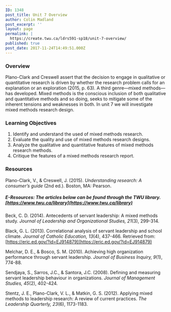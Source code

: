 ```yaml
---
ID: 1348
post_title: Unit 7 Overview
author: Colin Madland
post_excerpt: ''
layout: page
permalink: |
  https://create.twu.ca/ldrs591-sp18/unit-7-overview/
published: true
post_date: 2017-11-24T14:49:51.000Z
---
```


### Overview

Plano-Clark and Creswell assert that the decision to engage in qualitative or quantitative research is driven by whether the research problem calls for an explanation or an exploration \(2015, p. 63\).  A third genre—mixed methods—has developed.  Mixed methods is the conscious inclusion of both qualitative and quantitative methods and so doing, seeks to mitigate some of the inherent tensions and weaknesses in both. In unit 7 we will investigate mixed methods research design.

### Learning Objectives

1. Identify and understand the used of mixed methods research.
2. Evaluate the quality and use of mixed methods research designs.
3. Analyze the qualitative and quantitative features of mixed methods research methods.
4. Critique the features of a mixed methods research report.

### Resources

Plano-Clark, V., & Creswell, J. \(2015\). _Understanding research: A consumer’s guide_ \(2nd ed.\). Boston, MA: Pearson.

##### E-Resources: The articles below can be found through the TWU library. [https://www.twu.ca/library](https://www.twu.ca/library) 

Beck, C. D. \(2014\).  Antecedents of servant leadership: A mixed methods study. _Journal of Leadership and Organizational Studies, 21_\(3\), 299-314.

Black, G. L. \(2013\). Correlational analysis of servant leadership and school climate. _Journal of Catholic Education, 13_\(4\), 437-466. Retrieved from: [https://eric.ed.gov/?id=EJ914879](https://eric.ed.gov/?id=EJ914879)

Melchar, D. E., & Bosco, S. M. \(2010\). Achieving high organization performance through servant leadership. _Journal of Business Inquiry, 9_\(1\), 774-88.

Sendjaya, S., Sarros, J.C., & Santora, J.C. \(2008\). Defining and measuring servant leadership behaviour in organizations. _Journal of Management Studies, 45_\(2\), 402-424.

Stentz, J. E., Plano-Clark, V. L., & Matkin, G. S. \(2012\). Applying mixed methods to leadership research: A review of current practices. _The Leadership Quarterly, 23_\(6\), 1173-1183.

